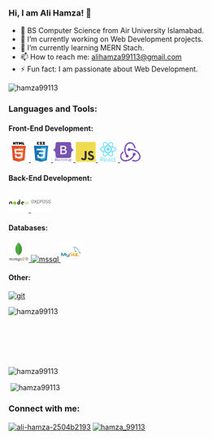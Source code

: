 ### Hi, I am Ali Hamza! 👋

- 👯 BS Computer Science from Air University Islamabad.
- 🔭 I’m currently working on Web Development projects.
- 🌱 I’m currently learning MERN Stach.
- 📫 How to reach me: alihamza99113@gmail.com
- ⚡ Fun fact: I am passionate about Web Development.


<p align="left"> <img src="https://komarev.com/ghpvc/?username=hamza99113&label=Profile%20views&color=0e75b6&style=flat" alt="hamza99113" /> </p>

<h3 align="left">Languages and Tools:</h3>
<h4 align="left">Front-End Development:</h4>
<p align="left"> <a href="https://www.w3.org/html/" target="_blank" rel="noreferrer"> <img src="https://raw.githubusercontent.com/devicons/devicon/master/icons/html5/html5-original-wordmark.svg" alt="html5" width="40" height="40"/> </a> <a href="https://www.w3schools.com/css/" target="_blank" rel="noreferrer"> <img src="https://raw.githubusercontent.com/devicons/devicon/master/icons/css3/css3-original-wordmark.svg" alt="css3" width="40" height="40"/> </a> <a href="https://getbootstrap.com" target="_blank" rel="noreferrer"> <img src="https://raw.githubusercontent.com/devicons/devicon/master/icons/bootstrap/bootstrap-plain-wordmark.svg" alt="bootstrap" width="40" height="40"/> </a> <a href="https://developer.mozilla.org/en-US/docs/Web/JavaScript" target="_blank" rel="noreferrer"> <img src="https://raw.githubusercontent.com/devicons/devicon/master/icons/javascript/javascript-original.svg" alt="javascript" width="40" height="40"/> </a> <a href="https://reactjs.org/" target="_blank" rel="noreferrer"> <img src="https://raw.githubusercontent.com/devicons/devicon/master/icons/react/react-original-wordmark.svg" alt="react" width="40" height="40"/> </a> <a href="https://redux.js.org" target="_blank" rel="noreferrer"> <img src="https://raw.githubusercontent.com/devicons/devicon/master/icons/redux/redux-original.svg" alt="redux" width="40" height="40"/> </a>

<h4 align="left">Back-End Development:</h4>
<a href="https://nodejs.org" target="_blank" rel="noreferrer"> <img src="https://raw.githubusercontent.com/devicons/devicon/master/icons/nodejs/nodejs-original-wordmark.svg" alt="nodejs" width="40" height="40"/> </a> <a href="https://expressjs.com" target="_blank" rel="noreferrer"> <img src="https://raw.githubusercontent.com/devicons/devicon/master/icons/express/express-original-wordmark.svg" alt="express" width="40" height="40"/> </a>

<h4 align="left">Databases:</h4>
<a href="https://www.mongodb.com/" target="_blank" rel="noreferrer"> <img src="https://raw.githubusercontent.com/devicons/devicon/master/icons/mongodb/mongodb-original-wordmark.svg" alt="mongodb" width="40" height="40"/> </a> <a href="https://www.microsoft.com/en-us/sql-server" target="_blank" rel="noreferrer"> <img src="https://www.svgrepo.com/show/303229/microsoft-sql-server-logo.svg" alt="mssql" width="40" height="40"/> </a> <a href="https://www.mysql.com/" target="_blank" rel="noreferrer"> <img src="https://raw.githubusercontent.com/devicons/devicon/master/icons/mysql/mysql-original-wordmark.svg" alt="mysql" width="40" height="40"/> </a>

<h4 align="left">Other:</h4>
<a href="https://git-scm.com/" target="_blank" rel="noreferrer"> <img src="https://www.vectorlogo.zone/logos/git-scm/git-scm-icon.svg" alt="git" width="40" height="40"/> </a> </p>

<p><img align="left" src="https://github-readme-stats.vercel.app/api/top-langs?username=hamza99113&show_icons=true&locale=en&layout=compact" alt="hamza99113" /></p>

<br><br><br><br><br><br><p><img align="center" src="https://github-readme-streak-stats.herokuapp.com/?user=hamza99113&" alt="hamza99113" /></p>

<p>&nbsp;<img align="center" src="https://github-readme-stats.vercel.app/api?username=hamza99113&show_icons=true&locale=en" alt="hamza99113" /></p>


<h3 align="left">Connect with me:</h3>
<p align="left">
<a href="https://linkedin.com/in/ali-hamza-2504b2193" target="blank"><img align="center" src="https://raw.githubusercontent.com/rahuldkjain/github-profile-readme-generator/master/src/images/icons/Social/linked-in-alt.svg" alt="ali-hamza-2504b2193" height="30" width="40" /></a>
<a href="https://instagram.com/hamza_99113" target="blank"><img align="center" src="https://raw.githubusercontent.com/rahuldkjain/github-profile-readme-generator/master/src/images/icons/Social/instagram.svg" alt="hamza_99113" height="30" width="40" /></a>
</p>
